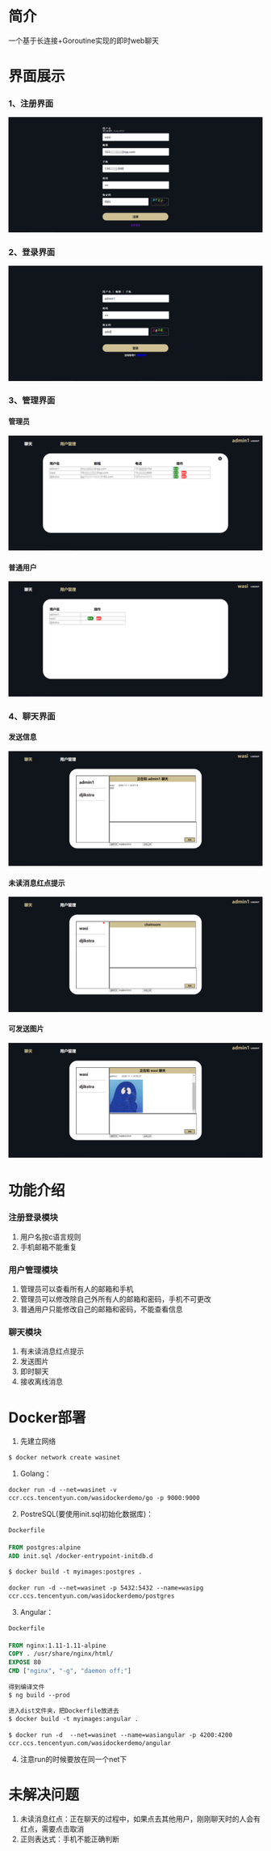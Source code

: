 # 简介
一个基于长连接+Goroutine实现的即时web聊天

# 界面展示

### 1、注册界面
![](https://github.com/wasiiii/WaSi-webChat/blob/main/images/%E6%B3%A8%E5%86%8C.png)

### 2、登录界面
![](https://github.com/wasiiii/WaSi-webChat/blob/main/images/%E7%99%BB%E5%BD%95.png)

### 3、管理界面
#### 管理员
![](https://github.com/wasiiii/WaSi-webChat/blob/main/images/%E7%AE%A1%E7%90%86%E5%91%98%E7%AE%A1%E7%90%86%E7%95%8C%E9%9D%A2.png)

#### 普通用户
![](https://github.com/wasiiii/WaSi-webChat/blob/main/images/%E6%99%AE%E9%80%9A%E7%94%A8%E6%88%B7%E7%AE%A1%E7%90%86%E7%95%8C%E9%9D%A2.png)

### 4、聊天界面
#### 发送信息
![](https://github.com/wasiiii/WaSi-webChat/blob/main/images/%E8%81%8A%E5%A4%A91.png)

#### 未读消息红点提示
![](https://github.com/wasiiii/WaSi-webChat/blob/main/images/%E6%9C%AA%E8%AF%BB%E6%B6%88%E6%81%AF%E7%BA%A2%E7%82%B9%E6%8F%90%E7%A4%BA.png)

#### 可发送图片
![](https://github.com/wasiiii/WaSi-webChat/blob/main/images/%E5%8F%AF%E5%8F%91%E9%80%81%E5%9B%BE%E7%89%87.png)

# 功能介绍

### 注册登录模块
1. 用户名按c语言规则
2. 手机邮箱不能重复

### 用户管理模块
1. 管理员可以查看所有人的邮箱和手机
2. 管理员可以修改除自己外所有人的邮箱和密码，手机不可更改
3. 普通用户只能修改自己的邮箱和密码，不能查看信息

### 聊天模块
1. 有未读消息红点提示
2. 发送图片
3. 即时聊天
4. 接收离线消息

# Docker部署
1. 先建立网络
```
$ docker network create wasinet
```
1. Golang：
```shell
docker run -d --net=wasinet -v ccr.ccs.tencentyun.com/wasidockerdemo/go -p 9000:9000
```
2. PostreSQL(要使用init.sql初始化数据库)：
```Dockerfile
Dockerfile

FROM postgres:alpine
ADD init.sql /docker-entrypoint-initdb.d
```
```shell
$ docker build -t myimages:postgres .

docker run -d --net=wasinet -p 5432:5432 --name=wasipg ccr.ccs.tencentyun.com/wasidockerdemo/postgres
```
3. Angular：
```Dockerfile
Dockerfile

FROM nginx:1.11-1.11-alpine
COPY . /usr/share/nginx/html/
EXPOSE 80
CMD ["nginx", "-g", "daemon off;"]
```
```shell
得到编译文件
$ ng build --prod
```
```shell
进入dist文件夹，把Dockerfile放进去
$ docker build -t myimages:angular .

$ docker run -d  --net=wasinet --name=wasiangular -p 4200:4200 ccr.ccs.tencentyun.com/wasidockerdemo/angular
```
4. 注意run的时候要放在同一个net下

# 未解决问题
1. 未读消息红点：正在聊天的过程中，如果点去其他用户，刚刚聊天时的人会有红点，需要点击取消
2. 正则表达式：手机不能正确判断
